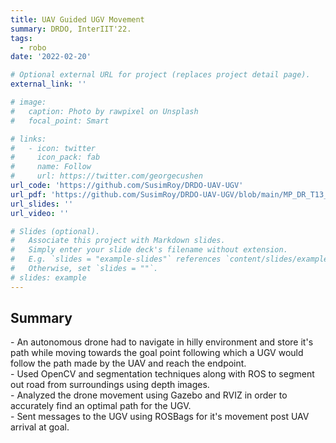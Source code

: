 ```yaml
---
title: UAV Guided UGV Movement
summary: DRDO, InterIIT'22.
tags:
  - robo
date: '2022-02-20'

# Optional external URL for project (replaces project detail page).
external_link: ''

# image:
#   caption: Photo by rawpixel on Unsplash
#   focal_point: Smart

# links:
#   - icon: twitter
#     icon_pack: fab
#     name: Follow
#     url: https://twitter.com/georgecushen
url_code: 'https://github.com/SusimRoy/DRDO-UAV-UGV'
url_pdf: 'https://github.com/SusimRoy/DRDO-UAV-UGV/blob/main/MP_DR_T13_REPORT.pdf'
url_slides: ''
url_video: ''

# Slides (optional).
#   Associate this project with Markdown slides.
#   Simply enter your slide deck's filename without extension.
#   E.g. `slides = "example-slides"` references `content/slides/example-slides.md`.
#   Otherwise, set `slides = ""`.
# slides: example
---
```


<h2>Summary</h2> 
- An autonomous drone had to navigate in hilly environment and store it's path while moving towards the goal point following which a UGV would follow the path made by the UAV and reach the endpoint. <br/>
- Used OpenCV and segmentation techniques along with ROS to segment out road from surroundings using depth images.<br/>
- Analyzed the drone movement using Gazebo and RVIZ in order to accurately find an optimal path for the UGV. <br/>
- Sent messages to the UGV using ROSBags for it's movement post UAV arrival at goal. 